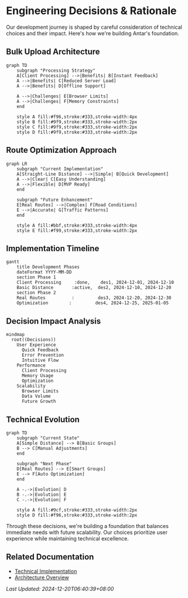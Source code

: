 # Engineering Decisions & Rationale

Our development journey is shaped by careful consideration of technical choices and their impact. Here's how we're building Antar's foundation.

## Bulk Upload Architecture

```mermaid
graph TD
    subgraph "Processing Strategy"
    A[Client Processing] -->|Benefits| B[Instant Feedback]
    A -->|Benefits| C[Reduced Server Load]
    A -->|Benefits| D[Offline Support]
    
    A -->|Challenges| E[Browser Limits]
    A -->|Challenges| F[Memory Constraints]
    end
    
    style A fill:#f96,stroke:#333,stroke-width:4px
    style B fill:#9f9,stroke:#333,stroke-width:2px
    style C fill:#9f9,stroke:#333,stroke-width:2px
    style D fill:#9f9,stroke:#333,stroke-width:2px
```

## Route Optimization Approach

```mermaid
graph LR
    subgraph "Current Implementation"
    A[Straight-Line Distance] -->|Simple| B[Quick Development]
    A -->|Clear| C[Easy Understanding]
    A -->|Flexible| D[MVP Ready]
    end
    
    subgraph "Future Enhancement"
    E[Real Routes] -->|Complex| F[Road Conditions]
    E -->|Accurate| G[Traffic Patterns]
    end
    
    style A fill:#bbf,stroke:#333,stroke-width:4px
    style E fill:#f99,stroke:#333,stroke-width:2px
```

## Implementation Timeline

```mermaid
gantt
    title Development Phases
    dateFormat YYYY-MM-DD
    section Phase 1
    Client Processing     :done,    des1, 2024-12-01, 2024-12-10
    Basic Distance       :active,  des2, 2024-12-10, 2024-12-20
    section Phase 2
    Real Routes          :         des3, 2024-12-20, 2024-12-30
    Optimization        :         des4, 2024-12-25, 2025-01-05
```

## Decision Impact Analysis

```mermaid
mindmap
  root((Decisions))
    User Experience
      Quick Feedback
      Error Prevention
      Intuitive Flow
    Performance
      Client Processing
      Memory Usage
      Optimization
    Scalability
      Browser Limits
      Data Volume
      Future Growth
```

## Technical Evolution

```mermaid
graph TD
    subgraph "Current State"
    A[Simple Distance] --> B[Basic Groups]
    B --> C[Manual Adjustments]
    end
    
    subgraph "Next Phase"
    D[Real Routes] --> E[Smart Groups]
    E --> F[Auto Optimization]
    end
    
    A -.->|Evolution| D
    B -.->|Evolution| E
    C -.->|Evolution| F
    
    style A fill:#9cf,stroke:#333,stroke-width:2px
    style D fill:#f96,stroke:#333,stroke-width:2px
```

Through these decisions, we're building a foundation that balances immediate needs with future scalability. Our choices prioritize user experience while maintaining technical excellence.

## Related Documentation
- [Technical Implementation](../features/bulk-upload/technical.md)
- [Architecture Overview](../tech/architecture/index.md)

*Last Updated: 2024-12-20T06:40:39+08:00*
